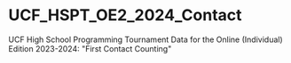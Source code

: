 # UCF_HSPT_OE2_2024_Contact
UCF High School Programming Tournament Data for the Online (Individual) Edition 2023-2024: "First Contact Counting"
